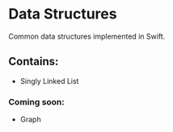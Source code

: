 # Data Structures
Common data structures implemented in Swift.

## Contains:
- Singly Linked List
### Coming soon:
- Graph
